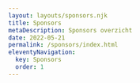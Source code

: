 ```yaml
---
layout: layouts/sponsors.njk
title: Sponsors
metaDescription: Sponsors overzicht
date: 2022-05-21
permalink: /sponsors/index.html
eleventyNavigation:
  key: Sponsors
  order: 1
---
```


